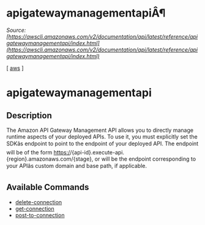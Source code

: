 # apigatewaymanagementapiÂ¶

*Source: [https://awscli.amazonaws.com/v2/documentation/api/latest/reference/apigatewaymanagementapi/index.html](https://awscli.amazonaws.com/v2/documentation/api/latest/reference/apigatewaymanagementapi/index.html)*

[ [aws](https://awscli.amazonaws.com/v2/documentation/api/latest/reference/index.html#cli-aws) ]

# apigatewaymanagementapi

## Description

The Amazon API Gateway Management API allows you to directly manage runtime aspects of your deployed APIs. To use it, you must explicitly set the SDKâs endpoint to point to the endpoint of your deployed API. The endpoint will be of the form [https:/](https://awscli.amazonaws.com/)/{api-id}.execute-api.{region}.amazonaws.com/{stage}, or will be the endpoint corresponding to your APIâs custom domain and base path, if applicable.

## Available Commands

- [delete-connection](https://awscli.amazonaws.com/v2/documentation/api/latest/reference/apigatewaymanagementapi/delete-connection.html)
- [get-connection](https://awscli.amazonaws.com/v2/documentation/api/latest/reference/apigatewaymanagementapi/get-connection.html)
- [post-to-connection](https://awscli.amazonaws.com/v2/documentation/api/latest/reference/apigatewaymanagementapi/post-to-connection.html)